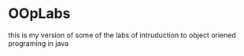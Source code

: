 # OOpLabs
this is my version of some of the labs of intruduction to object oriened programing in java
